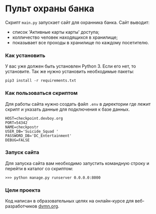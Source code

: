 # Пульт охраны банка

Скрипт ```main.py``` запускает сайт для охранника банка. Сайт выводит:
* список 'Активные карты карты' доступа;
* колличество человек находящихся в хранилище;
* показывает все проходы в хранилище по каждому посетителю.

### Как установить

У вас уже должен быть установлен Python 3. Если его нет, то установите.
Так же нужно установить необходимые пакеты:
```
pip3 install -r requirements.txt
```
### Как пользоваться скриптом

Для работы сайта нужно создать файл ```.env``` в директории где лежит скрипт
и указать данные для подключения к базе данных.

```
HOST=checkpoint.devboy.org
PORT=54342
NAME=checkpostr
USER_DB='Suicide_Squad '
PASSWORD_DB='DC_Entertainment'
DEBUG=FALSE
```

### Запуск сайта
Для запуска сайта вам необходимо запустить командную строку и перейти в каталог со скриптом:
```
>>> python manage.py runserver 0.0.0.0:8000
```

### Цели проекта

Код написан в образовательных целях на онлайн-курсе для веб-разработчиков [dvmn.org](https://dvmn.org/).
